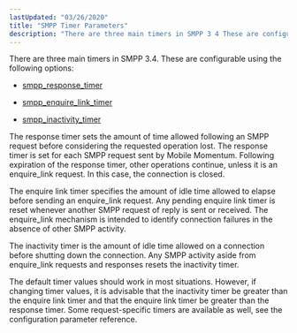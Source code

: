```yaml
---
lastUpdated: "03/26/2020"
title: "SMPP Timer Parameters"
description: "There are three main timers in SMPP 3 4 These are configurable using the following options smpp response timer smpp enquire link timer smpp inactivity timer The response timer sets the amount of time allowed following an SMPP request before considering the requested operation lost The response timer is set..."
---
```


There are three main timers in SMPP 3.4\. These are configurable using the following options:

*   [smpp_response_timer](/momentum/mobile/mobile-reference/mobility-conf-smpp-response-timer)

*   [smpp_enquire_link_timer](/momentum/mobile/mobile-reference/mobility-conf-smpp-enquire-link-timer)

*   [smpp_inactivity_timer](/momentum/mobile/mobile-reference/mobility-conf-smpp-inactivity-timer)

The response timer sets the amount of time allowed following an SMPP request before considering the requested operation lost. The response timer is set for each SMPP request sent by Mobile Momentum. Following expiration of the response timer, other operations continue, unless it is an enquire_link request. In this case, the connection is closed.

The enquire link timer specifies the amount of idle time allowed to elapse before sending an enquire_link request. Any pending enquire link timer is reset whenever another SMPP request of reply is sent or received. The enquire_link mechanism is intended to identify connection failures in the absence of other SMPP activity.

The inactivity timer is the amount of idle time allowed on a connection before shutting down the connection. Any SMPP activity aside from enquire_link requests and responses resets the inactivity timer.

The default timer values should work in most situations. However, if changing timer values, it is advisable that the inactivity timer be greater than the enquire link timer and that the enquire link timer be greater than the response timer. Some request-specific timers are available as well, see the configuration parameter reference.